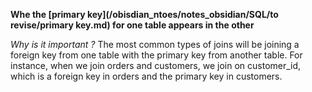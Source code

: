 **Whe the [primary key](/obisdian_ntoes/notes_obsidian/SQL/to revise/primary key.md) for one table appears in the other**

*Why is it important ?*
 The most common types of joins will be joining a foreign key from one table with the primary key from another table. For instance, when we join orders and customers, we join on customer_id, which is a foreign key in orders and the primary key in customers.